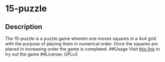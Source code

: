# 15-puzzle
## Description
The 15-puzzle is a puzzle game wherein one
moves squares in a 4x4 grid with the purpose
of placing them in numerical order. Once the squares
are placed in increasing order the game is completed.
##Usage
Visit [this link](https://joek1705.github.io/projects/15-puzzle)
to try out the game
##License:
GPLv3
